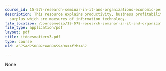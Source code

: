 ```yaml
---
course_id: 15-575-research-seminar-in-it-and-organizations-economic-perspectives-spring-2004
description: This resource explains productivity, business profitability and consumer
  surplus which are maesures of information technology.
file_location: /coursemedia/15-575-research-seminar-in-it-and-organizations-economic-perspectives-spring-2004/e575ed258089cee08a5943aaaf2bae67_itdoesmatterv3.pdf
file_type: application/pdf
layout: pdf
title: itdoesmatterv3.pdf
type: course
uid: e575ed258089cee08a5943aaaf2bae67

---
```

None